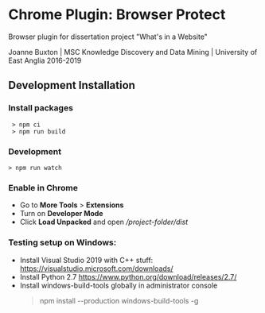 
# Chrome Plugin: Browser Protect

Browser plugin for dissertation project "What's in a Website"

Joanne Buxton | MSC Knowledge Discovery and Data Mining | University of East Anglia 2016-2019

## Development Installation

### Install packages

```
 > npm ci
 > npm run build
```

### Development
```
> npm run watch
```

### Enable in Chrome

 - Go to **More Tools** > **Extensions**
 - Turn on **Developer Mode**
 - Click **Load Unpacked** and open _/project-folder/dist_

### Testing setup on Windows:
 - Install Visual Studio 2019 with C++ stuff: https://visualstudio.microsoft.com/downloads/
 - Install Python 2.7 https://www.python.org/download/releases/2.7/
 - Install windows-build-tools globally in administrator console
    > npm install --production windows-build-tools -g